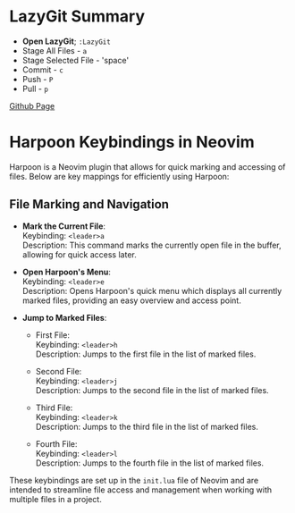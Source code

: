 # LazyGit Summary

- **Open LazyGit**; `:LazyGit`
- Stage All Files - `a`
- Stage Selected File - 'space'
- Commit - `c`
- Push - `P`
- Pull - `p`

[Github Page](https://github.com/jesseduffield/lazygit)

# Harpoon Keybindings in Neovim

Harpoon is a Neovim plugin that allows for quick marking and accessing of files. Below are key mappings for efficiently using Harpoon:

## File Marking and Navigation

- **Mark the Current File**:  
  Keybinding: `<leader>a`  
  Description: This command marks the currently open file in the buffer, allowing for quick access later.

- **Open Harpoon's Menu**:  
  Keybinding: `<leader>e`  
  Description: Opens Harpoon's quick menu which displays all currently marked files, providing an easy overview and access point.

- **Jump to Marked Files**:  
  - First File:  
    Keybinding: `<leader>h`  
    Description: Jumps to the first file in the list of marked files.

  - Second File:  
    Keybinding: `<leader>j`  
    Description: Jumps to the second file in the list of marked files.

  - Third File:  
    Keybinding: `<leader>k`  
    Description: Jumps to the third file in the list of marked files.

  - Fourth File:  
    Keybinding: `<leader>l`  
    Description: Jumps to the fourth file in the list of marked files.

These keybindings are set up in the `init.lua` file of Neovim and are intended to streamline file access and management when working with multiple files in a project.

